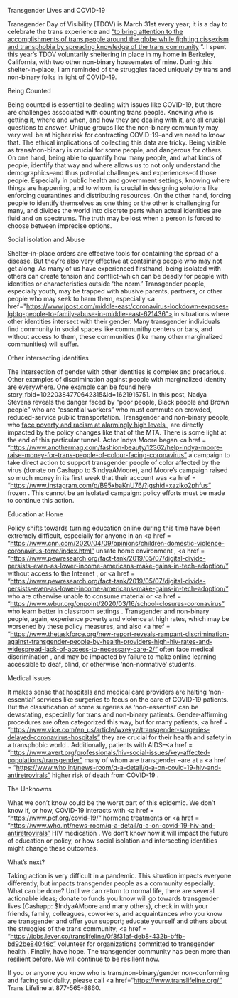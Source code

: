 Transgender Lives and COVID-19



Transgender Day of Visibility (TDOV) is March 31st every year; it is a day to celebrate the trans experience and <a href="https://www.transstudent.org/tdov">“to bring attention to the accomplishments of trans people around the globe while fighting cissexism and transphobia by spreading knowledge of the trans community</a> ”. I spent this year’s TDOV voluntarily sheltering in place in my home in Berkeley, California, with two other non-binary housemates of mine. During this shelter-in-place, I am reminded of the struggles faced uniquely by trans and non-binary folks in light of COVID-19.



Being Counted

Being counted is essential to dealing with issues like COVID-19, but there are challenges associated with counting trans people. Knowing who is getting it, where and when, and how they are dealing with it, are all crucial questions to answer. Unique groups like the non-binary community may very well be at higher risk for contracting COVID-19–and we need to know that. The ethical implications of collecting this data are tricky. Being visible as trans/non-binary is crucial for some people, and dangerous for others. On one hand, being able to quantify how many people, and what kinds of people, identify that way and where allows us to not only understand the demographics–and thus potential challenges and experiences–of those people. Especially in public health and government settings, knowing where things are happening, and to whom, is crucial in designing solutions like enforcing quarantines and distributing resources. On the other hand, forcing people to identify themselves as one thing or the other is challenging for many, and divides the world into discrete parts when actual identities are fluid and on spectrums. The truth may be lost when a person is forced to choose between imprecise options.





Social isolation and Abuse

Shelter-in-place orders are effective tools for containing the spread of a disease. But they’re also very effective at containing people who may not get along. As many of us have experienced firsthand, being isolated with others can create tension and conflict–which can be deadly for people with identities or characteristics outside ‘the norm.’ Transgender people, especially youth, may be trapped with abusive parents, partners, or other people who may seek to harm them, especially <a href="https://www.jpost.com/middle-east/coronavirus-lockdown-exposes-lgbtq-people-to-family-abuse-in-middle-east-621436”> in situations where other identities intersect with their gender. </a> Many transgender individuals find community in social spaces like communithy centers or bars, and without access to them, these communities (like many other marginalized communities) will suffer.



Other intersecting identities

The intersection of gender with other identities is complex and precarious. Other examples of discrimination against people with marginalized identity are everywhere. One example can be found <a href = “https://www.facebook.com/permalink.php?”> here </a> story_fbid=10220384770642315&id=1621915751. In this post, Nadya Stevens reveals the danger faced by “poor people, Black people and Brown people” who are “essential workers” who must commute on crowded, reduced-service public transportation. Transgender and non-binary people, who <a href = “”https://nwlc.org/blog/income-security-is-elusive-for-many-transgender-people-according-to-u-s-transgender-survey/”> face poverty and racism at alarmingly high levels </a>, are directly impacted by the policy changes like that of the MTA. There is some light at the end of this particular tunnel. Actor Indya Moore began <a href = “https://www.anothermag.com/fashion-beauty/12362/help-indya-moore-raise-money-for-trans-people-of-colour-facing-coronavirus” a campaign </a> to take direct action to support transgender people of color affected by the virus (donate on Cashapp to $IndyaAMoore), and Moore’s campaign raised so much money in its first week that their account was <a href = “https://www.instagram.com/p/B95xbaKnU76/?igshid=xaziko2phfus” frozen </a>. This cannot be an isolated campaign: policy efforts must be made to continue this action.



Education at Home

Policy shifts towards turning education online during this time have been extremely difficult, especially for anyone in an <a href = “https://www.cnn.com/2020/04/09/opinions/children-domestic-violence-coronavirus-torre/index.html” unsafe home environment </a>, <a href = “https://www.pewresearch.org/fact-tank/2019/05/07/digital-divide-persists-even-as-lower-income-americans-make-gains-in-tech-adoption/“ without access to the Internet </a>, or <a href = “https://www.pewresearch.org/fact-tank/2019/05/07/digital-divide-persists-even-as-lower-income-americans-make-gains-in-tech-adoption/“ who are otherwise unable to consume material </a> or <a href = “https://www.wbur.org/onpoint/2020/03/16/school-closures-coronavirus” who learn better in classroom settings </a>. Transgender and non-binary people, again, experience poverty and violence at high rates, which may be worsened by these policy measures, and also <a href = “https://www.thetaskforce.org/new-report-reveals-rampant-discrimination-against-transgender-people-by-health-providers-high-hiv-rates-and-widespread-lack-of-access-to-necessary-care-2/“ often face medical discrimination </a>, and may be impacted by failure to make online learning accessible to deaf, blind, or otherwise ‘non-normative’ students.





Medical issues

It makes sense that hospitals and medical care providers are halting ‘non-essential’ services like surgeries to focus on the care of COVID-19 patients. But the classification of some surgeries as ‘non-essential’ can be devastating, especially for trans and non-binary patients. Gender-affirming procedures are often categorized this way, but for many patients, <a href = “https://www.vice.com/en_us/article/wxekyz/transgender-surgeries-delayed-coronavirus-hospitals” they are crucial for their health and safety in a transphobic world </a>. Additionally, patients with AIDS–<a href = “https://www.avert.org/professionals/hiv-social-issues/key-affected-populations/transgender” many of whom are transgender </a>–are at a <a href = “https://www.who.int/news-room/q-a-detail/q-a-on-covid-19-hiv-and-antiretrovirals” higher risk of death from COVID-19 </a>.



The Unknowns

What we don’t know could be the worst part of this epidemic. We don’t know if, or how, COVID-19 interacts with <a href = “https://www.pcf.org/covid-19/“ hormone treatments </a> or <a href = “https://www.who.int/news-room/q-a-detail/q-a-on-covid-19-hiv-and-antiretrovirals” HIV medication  </a> . We don’t know how it will impact the future of education or policy, or how social isolation and intersecting identities might change these outcomes.



What’s next?

Taking action is very difficult in a pandemic. This situation impacts everyone differently, but impacts transgender people as a community especially. What can be done? Until we can return to normal life, there are several actionable ideas; donate to funds you know will go towards transgender lives (Cashapp: $IndyaAMoore and many others), check in with your friends, family, colleagues, coworkers, and acquaintances who you know are transgender and offer your support; educate yourself and others about the struggles of the trans community; <a href = “https://jobs.lever.co/translifeline/0f8f31af-deb8-432b-bffb-bd92be84046c” volunteer for organizations committed to transgender health </a>. Finally, have hope. The transgender community has been more than resilient before. We will continue to be resilient now.



If you or anyone you know who is trans/non-binary/gender non-conforming and facing suicidality, please call <a href=“https://www.translifeline.org/“ Trans Lifeline </a> at 877-565-8860.

